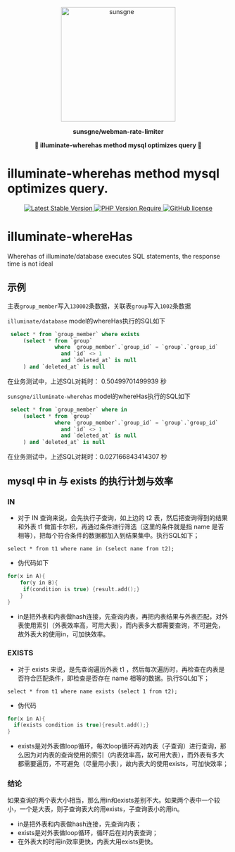 <p align="center"><img width="260px" src="https://cdn.sunsgne.top/logo.png" alt="sunsgne"></p>

**<p align="center">sunsgne/webman-rate-limiter</p>**

**<p align="center">🐬 illuminate-wherehas  method mysql optimizes query 🐬</p>**

# illuminate-wherehas  method mysql optimizes query.

<div align="center">
    <a href="https://github.com/workbunny/webman-rate-limiter/releases">
        <img alt="Latest Stable Version" src="http://poser.pugx.org/workbunny/webman-rate-limiter/v">
    </a>
    <a href="https://github.com/workbunny/webman-rate-limiter/blob/main/composer.json">
        <img alt="PHP Version Require" src="http://poser.pugx.org/workbunny/webman-rate-limiter/require/php">
    </a>
    <a href="https://github.com/workbunny/webman-rate-limiter/blob/main/LICENSE">
        <img alt="GitHub license" src="http://poser.pugx.org/workbunny/webman-rate-limiter/license">
    </a>
</div>


# illuminate-whereHas
Wherehas of illuminate/database executes SQL statements, the response time is not ideal

## 示例

主表`group_member`写入`130002`条数据，关联表`group`写入`1002`条数据

`illuminate/database` model的whereHas执行的SQL如下
```sql
 select * from `group_member` where exists 
     (select * from `group` 
               where `group_member`.`group_id` = `group`.`group_id` 
                 and `id` <> 1 
                 and `deleted_at` is null
     ) and `deleted_at` is null
```
在业务测试中，上述SQL对耗时： 0.50499701499939 秒

`sunsgne/illuminate-wherehas` model的whereHas执行的SQL如下
```sql
 select * from `group_member` where in 
     (select * from `group` 
               where `group_member`.`group_id` = `group`.`group_id` 
                 and `id` <> 1 
                 and `deleted_at` is null
     ) and `deleted_at` is null
```
在业务测试中，上述SQL对耗时：0.027166843414307 秒

## mysql 中 in 与 exists 的执行计划与效率

### IN
- 对于 IN 查询来说，会先执行子查询，如上边的 t2 表，然后把查询得到的结果和外表 t1 做笛卡尔积，再通过条件进行筛选（这里的条件就是指 name 是否相等），把每个符合条件的数据都加入到结果集中。执行SQL如下；


```select * from t1 where name in (select name from t2);```
- 伪代码如下

```c
for(x in A){
    for(y in B){
     if(condition is true) {result.add();}
    }
}
 ```

- in是把外表和内表做hash连接，先查询内表，再把内表结果与外表匹配，对外表使用索引（外表效率高，可用大表），而内表多大都需要查询，不可避免，故外表大的使用in，可加快效率。


### EXISTS
 - 对于 exists 来说，是先查询遍历外表 t1 ，然后每次遍历时，再检查在内表是否符合匹配条件，即检查是否存在 name 相等的数据。执行SQL如下；

```select * from t1 where name exists (select 1 from t2);```


- 伪代码

```c
for(x in A){
  if(exists condition is true){result.add();}
} 
```
- exists是对外表做loop循环，每次loop循环再对内表（子查询）进行查询，那么因为对内表的查询使用的索引（内表效率高，故可用大表），而外表有多大都需要遍历，不可避免（尽量用小表），故内表大的使用exists，可加快效率；


### 结论

如果查询的两个表大小相当，那么用in和exists差别不大。如果两个表中一个较小，一个是大表，则子查询表大的用exists，子查询表小的用in。

- in是把外表和内表做hash连接，先查询内表；
- exists是对外表做loop循环，循环后在对内表查询；
- 在外表大的时用in效率更快，内表大用exists更快。







   









